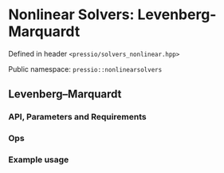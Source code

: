 
# Nonlinear Solvers: Levenberg-Marquardt

Defined in header `<pressio/solvers_nonlinear.hpp>`

Public namespace: `pressio::nonlinearsolvers`

## Levenberg–Marquardt

### API, Parameters and Requirements
### Ops
### Example usage
